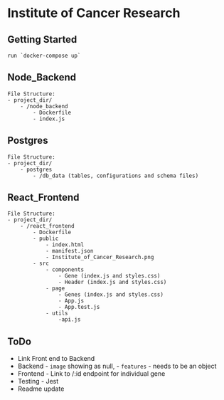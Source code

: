 # Institute of Cancer Research

## Getting Started
    run `docker-compose up`

## Node_Backend
    File Structure:
    - project_dir/
        - /node_backend
            - Dockerfile
            - index.js

## Postgres
    File Structure:
    - project_dir/
        - postgres
            - /db_data (tables, configurations and schema files)

## React_Frontend
    File Structure:
    - project_dir/
        - /react_frontend
            - Dockerfile
            - public
                - index.html
                - manifest.json
                - Institute_of_Cancer_Research.png
            - src
                - components
                    - Gene (index.js and styles.css)
                    - Header (index.js and styles.css)
                - page
                    - Genes (index.js and styles.css)
                    - App.js
                    - App.test.js
                - utils
                    -api.js

## ToDo
- Link Front end to Backend
- Backend - `image` showing as null,
          - `features` - needs to be an object
- Frontend - Link to /:id endpoint for individual gene
- Testing - Jest
- Readme update
